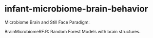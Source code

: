 # infant-microbiome-brain-behavior
Microbiome Brain and Still Face Paradigm: 

BrainMicrobiomeRF.R: Random Forest Models with brain structures. 
